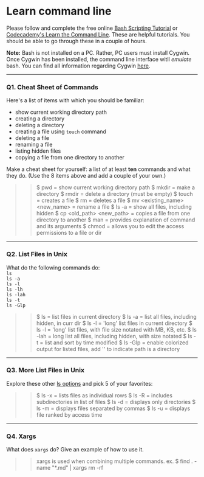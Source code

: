 # Learn command line

Please follow and complete the free online [Bash Scripting Tutorial](https://ryanstutorials.net/bash-scripting-tutorial/) or [Codecademy's Learn the Command Line](https://www.codecademy.com/learn/learn-the-command-line). These are helpful tutorials. You should be able to go through these in a couple of hours.

**Note:** Bash is not installed on a PC. Rather, PC users must install Cygwin. Once Cygwin has been installed, the command line interface witll _emulate_ bash. You can find all information regarding Cygwin [here](https://www.cygwin.com/).

---

### Q1.  Cheat Sheet of Commands  

Here's a list of items with which you should be familiar:  
* show current working directory path
* creating a directory
* deleting a directory
* creating a file using `touch` command
* deleting a file
* renaming a file
* listing hidden files
* copying a file from one directory to another

Make a cheat sheet for yourself: a list of at least **ten** commands and what they do.  (Use the 8 items above and add a couple of your own.)  

> > $ pwd = show current working directory path
> > $ mkdir = make a directory
> > $ rmdir = delete a directory (must be empty)
> > $ touch <filename> = creates a file
> > $ rm = deletes a file
> > $ mv <existing_name> <new_name> = rename a file
> > $ ls -a = show all files, including hidden
> > $ cp <old_path> <new_path> = copies a file from one directory to another
> > $ man <command> = provides explanation of command and its arguments
> > $ chmod <arg> = allows you to edit the access permissions to a file or dir

---

### Q2.  List Files in Unix   

What do the following commands do:  
`ls`  
`ls -a`  
`ls -l`  
`ls -lh`  
`ls -lah`  
`ls -t`  
`ls -Glp`  

> > $ ls = list files in current directory
> > $ ls -a = list all files, including hidden, in curr dir
> > $ ls -l = 'long' list files in current directory
> > $ ls -l = 'long' list files, with file size notated with MB, KB, etc.
> > $ ls -lah = long list all files, including hidden, with size notated
> > $ ls -t = list and sort by time modified
> > $ ls -Glp = enable colorized output for listed files, add '\' to indicate path is a directory


---

### Q3.  More List Files in Unix  

Explore these other [ls options](http://www.techonthenet.com/unix/basic/ls.php) and pick 5 of your favorites:

> > $ ls -x = lists files as individual rows
> > $ ls -R = includes subdirectories in list of files
> > $ ls -d = displays only directories
> > $ ls -m = displays files separated by commas
> > $ ls -u = displays file ranked by access time

---

### Q4.  Xargs   

What does `xargs` do? Give an example of how to use it.

> > xargs is used when combining multiple commands.
> > ex. $ find . -name "*.md" | xargs rm -rf

 

